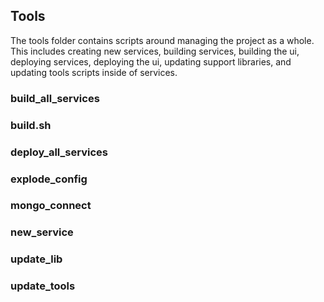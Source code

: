 ## Tools

The tools folder contains scripts around managing the project as a whole. This includes creating new services, building services, building the ui, deploying services, deploying the ui, updating support libraries, and updating tools scripts inside of services.

### build_all_services

### build.sh

### deploy_all_services

### explode_config

### mongo_connect

### new_service

### update_lib

### update_tools
